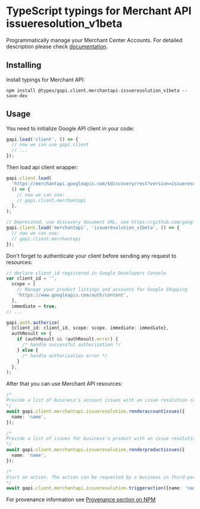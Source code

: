 # TypeScript typings for Merchant API issueresolution_v1beta

Programmatically manage your Merchant Center Accounts.
For detailed description please check [documentation](https://developers.google.com/merchant/api).

## Installing

Install typings for Merchant API:

```
npm install @types/gapi.client.merchantapi-issueresolution_v1beta --save-dev
```

## Usage

You need to initialize Google API client in your code:

```typescript
gapi.load('client', () => {
  // now we can use gapi.client
  // ...
});
```

Then load api client wrapper:

```typescript
gapi.client.load(
  'https://merchantapi.googleapis.com/$discovery/rest?version=issueresolution_v1beta',
  () => {
    // now we can use:
    // gapi.client.merchantapi
  },
);
```

```typescript
// Deprecated, use discovery document URL, see https://github.com/google/google-api-javascript-client/blob/master/docs/reference.md#----gapiclientloadname----version----callback--
gapi.client.load('merchantapi', 'issueresolution_v1beta', () => {
  // now we can use:
  // gapi.client.merchantapi
});
```

Don't forget to authenticate your client before sending any request to resources:

```typescript
// declare client_id registered in Google Developers Console
var client_id = '',
  scope = [
    // Manage your product listings and accounts for Google Shopping
    'https://www.googleapis.com/auth/content',
  ],
  immediate = true;
// ...

gapi.auth.authorize(
  {client_id: client_id, scope: scope, immediate: immediate},
  authResult => {
    if (authResult && !authResult.error) {
      /* handle successful authorization */
    } else {
      /* handle authorization error */
    }
  },
);
```

After that you can use Merchant API resources: <!-- TODO: make this work for multiple namespaces -->

```typescript
/*
Provide a list of business's account issues with an issue resolution content and available actions. This content and actions are meant to be rendered and shown in third-party applications.
*/
await gapi.client.merchantapi.issueresolution.renderaccountissues({
  name: 'name',
});

/*
Provide a list of issues for business's product with an issue resolution content and available actions. This content and actions are meant to be rendered and shown in third-party applications.
*/
await gapi.client.merchantapi.issueresolution.renderproductissues({
  name: 'name',
});

/*
Start an action. The action can be requested by a business in third-party application. Before the business can request the action, the third-party application needs to show them action specific content and display a user input form. The action can be successfully started only once all `required` inputs are provided. If any `required` input is missing, or invalid value was provided, the service will return 400 error. Validation errors will contain Ids for all problematic field together with translated, human readable error messages that can be shown to the user.
*/
await gapi.client.merchantapi.issueresolution.triggeraction({name: 'name'});
```

For provenance information see [Provenance section on NPM](https://www.npmjs.com/package/@maxim_mazurok/gapi.client.merchantapi-issueresolution_v1beta#Provenance:~:text=none-,Provenance,-Built%20and%20signed)
